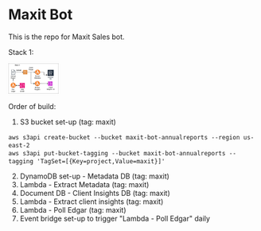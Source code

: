 # Maxit Bot

This is the repo for Maxit Sales bot. 

Stack 1: 

<img src="architecture/maxit.drawio.png" alt="Alt Text" style="max-width: 20%; max-height: 20%; cursor: zoom-in;">

Order of build: 

1. S3 bucket set-up (tag: maxit)
``` 
aws s3api create-bucket --bucket maxit-bot-annualreports --region us-east-2 
aws s3api put-bucket-tagging --bucket maxit-bot-annualreports --tagging 'TagSet=[{Key=project,Value=maxit}]'
```

2. DynamoDB set-up - Metadata DB (tag: maxit)
3. Lambda - Extract Metadata (tag: maxit)
4. Document DB - Client Insights DB (tag: maxit)
5. Lambda - Extract client insights (tag: maxit)
6. Lambda - Poll Edgar (tag: maxit)
7. Event bridge set-up to trigger "Lambda - Poll Edgar" daily 



